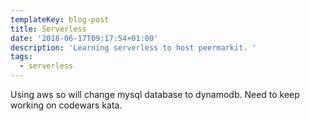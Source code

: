 ```yaml
---
templateKey: blog-post
title: Serverless
date: '2018-06-17T09:17:54+01:00'
description: 'Learning serverless to host peermarkit. '
tags:
  - serverless
---
```

Using aws so will change mysql database to dynamodb. Need to keep working on codewars kata.

